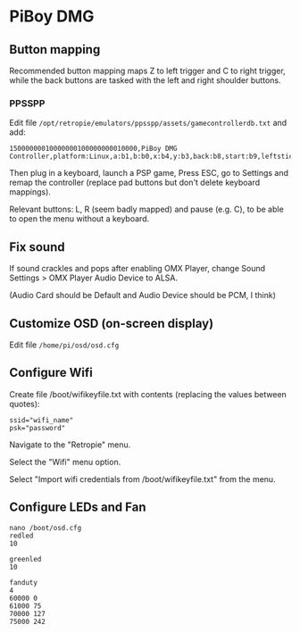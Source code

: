 # PiBoy DMG

## Button mapping

Recommended button mapping maps Z to left trigger and C to right trigger, while the back buttons are tasked with the left and right shoulder buttons.

### PPSSPP

Edit file `/opt/retropie/emulators/ppsspp/assets/gamecontrollerdb.txt` and add:

```
15000000010000000100000000010000,PiBoy DMG Controller,platform:Linux,a:b1,b:b0,x:b4,y:b3,back:b8,start:b9,leftstick:b10,leftshoulder:b7,rightshoulder:b6,dpup:b12,dpdown:b11,dpleft:b13,dpright:b14,leftx:a0,lefty:a1,lefttrigger:b2,righttrigger:b5,
```

Then plug in a keyboard, launch a PSP game, Press ESC, go to Settings and remap the controller (replace pad buttons but don't delete keyboard mappings).

Relevant buttons: L, R (seem badly mapped) and pause (e.g. C), to be able to open the menu without a keyboard.

## Fix sound

If sound crackles and pops after enabling OMX Player, change Sound Settings > OMX Player Audio Device to ALSA.

(Audio Card should be Default and Audio Device should be PCM, I think)

## Customize OSD (on-screen display)

Edit file `/home/pi/osd/osd.cfg`

## Configure Wifi

Create file /boot/wifikeyfile.txt with contents (replacing the values between quotes):
```
ssid="wifi_name"
psk="password"
```

Navigate to the "Retropie" menu.

Select the "Wifi" menu option.

Select "Import wifi credentials from /boot/wifikeyfile.txt" from the menu.

## Configure LEDs and Fan

```
nano /boot/osd.cfg
redled
10

greenled
10

fanduty
4
60000 0
61000 75
70000 127
75000 242
```
